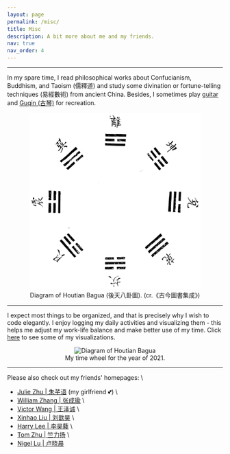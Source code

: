 ```yaml
---
layout: page
permalink: /misc/
title: Misc
description: A bit more about me and my friends.
nav: true
nav_order: 4
---
```


---

In my spare time, I read philosophical works about Confucianism, Buddhism, and Taoism (儒釋道) and study some divination or fortune-telling techniques (易經數術) from ancient China. Besides, I sometimes play [guitar](https://drive.google.com/file/d/1SU3S5UhBUUoE5TJy_hmK87xawhIVPJrA/view?usp=sharing) and [Guqin (古琴)](https://drive.google.com/file/d/1lA3CFnW4XLk4gSvLlmlt_FXuuK5w3zMz/view?usp=sharing) for recreation.

<p align="center">
  <img src="../assets/img/htbg.png" alt="Diagram of Houtian Bagua" width="400"> <br>
  Diagram of Houtian Bagua (後天八卦圖). (cr.《古今圖書集成》)
</p>

---

I expect most things to be organized, and that is precisely why I wish to code elegantly. I enjoy logging my daily activities and visualizing them - this helps me adjust my work-life balance and make better use of my time. Click [here](https://drive.google.com/drive/folders/1HwU6hjsAsYE5VIdbLdq3Xe1YJMJyeYqR?usp=sharing) to see some of my visualizations.

<p align="center">
  <img src="../assets/img/timewheel.png" alt="Diagram of Houtian Bagua" width="400"> <br>
  My time wheel for the year of 2021.
</p>

---

Please also check out my friends' homepages: \
 - [Julie Zhu | 朱芊语](https://qianyu-zhu.github.io/) (my girlfriend :two_hearts:) \
 - [William Zhang | 张成瑜](https://mstxy.github.io/) \
 - [Victor Wang | 王泽诚](https://victor-wang-902.github.io/) \
 - [Xinhao Liu | 刘歆昊](https://gaaaavin.github.io/) \
 - [Harry Lee | 李昊蕤](https://harrilee.site/) \
 - [Tom Zhu | 竺力扬](https://tomzhu.site/) \
 - [Nigel Lu | 卢晓晨](https://nigellu.github.io/)

